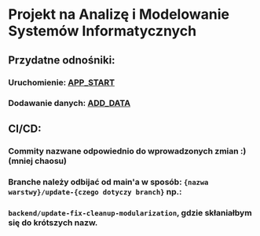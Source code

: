 # Projekt na Analizę i Modelowanie Systemów Informatycznych

## Przydatne odnośniki:

### Uruchomienie: [APP_START](source/APP_START.md)

### Dodawanie danych: [ADD_DATA](source/add_data/ADD_DATA.md)

## CI/CD:

### Commity nazwane odpowiednio do wprowadzonych zmian :) (mniej chaosu)

### Branche należy odbijać od main'a w sposób:  `{nazwa warstwy}/update-{czego dotyczy branch}` np.: 

### `backend/update-fix-cleanup-modularization`, gdzie skłaniałbym się do krótszych nazw.

